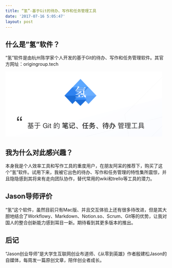 ```yaml
---
title: “氢”-基于Git的待办、写作和任务管理工具
date: '2017-07-16 5:05:47'
layout: post
---
```


## 什么是”氢”软件？

“氢”软件是由杭州陈学家个人开发的基于Git的待办、写作和任务管理软件。其官方网址：origingroup.tech

![hydrogen](/assets/hydrogen.png)

## 我为什么对此感兴趣？

本身我是个人效率工具和写作工具的重度用户，在朋友阿呆的推荐下，购买了这个”氢”软件。试用下来，我被它出色的待办、写作和任务管理的特性集所震惊，并且隐隐感到其将来有走向团队协作，替代常用的wiki和trello等工具的潜力。

## Jason导师评价

“氢”这个软件，虽然目前只有Mac版、并且交互体验上还有很多待改进，但是其大胆地结合了Workflowy、Markdown、Notion.so、Scrum、Git等的优势，让我对国人的整合创新能力感到耳目一新。期待看到其更多版本的推出。

## 后记

“Jason创业导师”是大学生互联网创业布道师、《从零到英雄》作者殷建松Jason的自媒体，每周发一篇原创文章，陪伴创业者成长。
